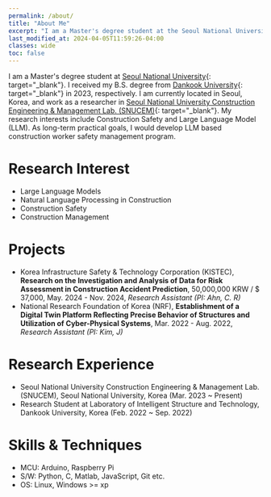 ```yaml
---
permalink: /about/
title: "About Me"
excerpt: "I am a Master's degree student at the Seoul National University Construction Engineering & Management Lab. (SNUCEM)."
last_modified_at: 2024-04-05T11:59:26-04:00
classes: wide
toc: false
---
```


I am a Master's degree student at [Seoul National University](https://snu.ac.kr/){: target="_blank"}. 
I received my B.S. degree from [Dankook University](https://dankook.ac.kr/){: target="_blank"} in 2023, respectively.
I am currently located in Seoul, Korea, and work as a researcher in [Seoul National University Construction Engineering & Management Lab. (SNUCEM)](https://cem.snu.ac.kr/){: target="_blank"}. 
My research interests include Construction Safety and Large Language Model (LLM). 
As long-term practical goals, I would develop LLM based construction worker safety management program. 

# Research Interest

- Large Language Models
- Natural Language Processing in Construction
- Construction Safety
- Construction Management

<!--
# Education

<figure style="width: 150px" class="align-left">
    <a href="https://www.snu.ac.kr" target="_blank">
        <img src="/assets/images/SNU.svg" alt="Seoul Nat'l Uni.">
    </a>
</figure> 

|---|---|---|
| **MS** | **Seoul Nat'l Universit** ([Link](https://snu.ac.kr){:target="_blank"}) | *2023 ~ present* |
| **Major** | Department of Architecture <br/>& Architectural Engineering ([Link](https://architecture.snu.ac.kr/){:target="_blank"}) | |
| **Lab.** | **SNUCEM** ([Link](https://cem.snu.ac.kr/){:target="_blank"}) | |

<figure style="width: 150px" class="align-left">
    <a href="https://www.dankook.ac.kr" target="_blank">
        <img src="/assets/images/DKU.svg" alt="Dankook Uni.">
    </a>
</figure> 

|---|---|---|
| **BS** | **Dankook University** ([Link](https://dankook.ac.kr){:target="_blank"}) | *2017 ~ 2022* |
| **Major** | Architectural Engineering | |
-->

# Projects

- Korea Infrastructure Safety & Technology Corporation (KISTEC), **Research on the Investigation and Analysis of Data for Risk Assessment in Construction Accident Prediction**, 50,000,000 KRW / $ 37,000, May. 2024 - Nov. 2024, *Research Assistant (PI: Ahn, C. R)*
- National Research Foundation of Korea (NRF), **Establishment of a Digital Twin Platform Reflecting Precise Behavior of Structures and Utilization of Cyber-Physical Systems**, Mar. 2022 - Aug. 2022, *Research Assistant (PI: Kim, J)*

<!--
# Publications

- **Yoo, B.**, Kim, J., Park, S., Ahn, C. R., & Oh, T. (2024). Harnessing Generative Pre-Trained Transformers for Construction Accident Prediction with Saliency Visualization. *Applied Sciences, 14*(2), 664.

# Conferences

- **Yoo, B.**, Ahn, S., & Ahn, C. R. (2024, May). Automating construction safety management documentation through integration of retrieval augmented generation with large language models. *In Proceedings of the 2024 Spring Conference of the Korean Society of Safety*.
-->

# Research Experience

- Seoul National University Construction Engineering & Management Lab. (SNUCEM), Seoul National University, Korea (Mar. 2023 ~ Present)
- Research Student at Laboratory of Intelligent Structure and Technology, Dankook University, Korea (Feb. 2022 ~ Sep. 2022)

# Skills & Techniques

- MCU: Arduino, Raspberry Pi
- S/W: Python, C, Matlab, JavaScript, Git etc.
- OS: Linux, Windows >= xp

<!--
# Learn More

- [Curriculum Vitae <i class="fa fa-arrow-up-right-from-square"></i>](https://docs.google.com/document/d/1xMlR_X3EoKSymeJDFh1Qj6kzUgDlIkfkVsgbSaHWRe0/edit?usp=sharing){:target="_blank"}

- [Download PDF <i class="fa fa-download"></i>](https://docs.google.com/document/d/1xMlR_X3EoKSymeJDFh1Qj6kzUgDlIkfkVsgbSaHWRe0/export?format=pdf)
-->